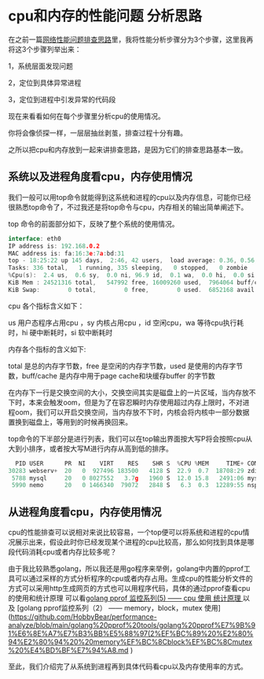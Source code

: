 # cpu和内存的性能问题 分析思路

在之前一篇[网络性能问题排查思路](https://github.com/HobbyBear/performance-analyze/blob/main/Performance%2520Troubleshooting%2520Basics/%25E7%25BD%2591%25E7%25BB%259C%25E9%2597%25AE%25E9%25A2%2598%25E6%258E%2592%25E6%259F%25A5%25E6%2589%258B%25E6%25AE%25B5.md)里，我将性能分析步骤分为3个步骤，这里我再将这3个步骤列举出来：

1，系统层面发现问题

2，定位到具体异常进程

3，定位到进程中引发异常的代码段

现在来看看如何在每个步骤里分析cpu的使用情况。

你将会像侦探一样，一层层抽丝剥茧，排查过程十分有趣。

之所以把cpu和内存放到一起来讲排查思路，是因为它们的排查思路基本一致。
## 系统以及进程角度看cpu，内存使用情况

我们一般可以用top命令就能得到这系统和进程的cpu以及内存信息，可能你已经很熟悉top命令了，不过我还是将top命令与cpu，内存相关的输出简单阐述下。

top 命令的前面部分如下，反映了整个系统的使用情况。
```go
interface: eth0
IP address is: 192.168.0.2
MAC address is: fa:16:3e:7a:bd:31
top - 18:25:22 up 145 days,  2:46, 42 users,  load average: 0.36, 0.56, 0.57
Tasks: 336 total,   1 running, 335 sleeping,   0 stopped,   0 zombie
%Cpu(s):  2.4 us,  0.6 sy,  0.0 ni, 96.9 id,  0.1 wa,  0.0 hi,  0.0 si,  0.0 st
KiB Mem : 24521316 total,   547992 free, 16009260 used,  7964064 buff/cache
KiB Swap:        0 total,        0 free,        0 used.  6852168 avail Mem 
```
cpu 各个指标含义如下：

us 用户态程序占用cpu  ，sy 内核占用cpu ，id 空闲cpu，wa 等待cpu执行耗时，hi 硬中断耗时，si 软中断耗时

内存各个指标的含义如下:

total 是总的内存字节数，free 是空闲的内存字节数，used 是使用的内存字节数，buff/cache 是内存中用于page cache和块缓存buffer 的字节数

在内存下一行是交换空间的大小，交换空间其实是磁盘上的一片区域，当内存放不下时，本来会触发oom，但是为了在容忍瞬时内存使用超过内存上限时，不对进程oom，我们可以开启交换空间，当内存放不下时，内核会将内核中一部分数据置换到磁盘上，等用到的时候再换回来。


top命令的下半部分是进行列表，我们可以在top输出界面按大写P将会按照cpu从大到小排序，或者按大写M进行内存从高到低的排序。
```go
  PID USER      PR  NI    VIRT    RES    SHR S  %CPU %MEM     TIME+ COMMAND                                    
30283 webserv+  20   0  927496 183500   4128 S  22.9  0.7  18708:29 zdisk-sync                                 
 5788 mysql     20   0 8027552   3.7g   1960 S  12.0 15.8   2491:06 mysqld                                     
 5990 nemo      20   0 1466340  79072   2848 S   6.3  0.3  12289:55 nsproxy 
``` 

## 从进程角度看cpu，内存使用情况
cpu的性能排查可以说相对来说比较容易，一个top便可以将系统和进程的cpu情况展示出来，假设此时你已经发现某个进程的cpu比较高，那么如何找到具体是哪段代码消耗cpu或者内存比较多呢？

由于我比较熟悉golang，所以我还是用go程序来举例，golang中内置的pprof工具可以通过采样的方式分析程序的cpu或者内存占用。生成cpu的性能分析文件的方式可以采用http生成网页的方式也可以用程序代码，具体的通过pprof查看cpu的使用和统计原理 可以看[golang pprof 监控系列(5) —— cpu 使用 统计原理
]( https://github.com/HobbyBear/performance-analyze/blob/main/golang%20pprof%20tools/golang%20pprof%20%E7%9B%91%E6%8E%A7%E7%B3%BB%E5%88%97(5)%20%E2%80%94%E2%80%94%20cpu%20%E4%BD%BF%E7%94%A8%20%E7%BB%9F%E8%AE%A1%E5%8E%9F%E7%90%86.md ) 以及 [golang pprof监控系列（2） —— memory，block，mutex 使用](https://github.com/HobbyBear/performance-analyze/blob/main/golang%20pprof%20tools/golang%20pprof%E7%9B%91%E6%8E%A7%E7%B3%BB%E5%88%97(2%EF%BC%89%20%E2%80%94%E2%80%94%20%20memory%EF%BC%8Cblock%EF%BC%8Cmutex%20%E4%BD%BF%E7%94%A8.md )

至此，我们介绍完了从系统到进程再到具体代码看cpu以及内存使用率的方式。




